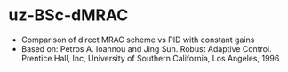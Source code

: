 # uz-BSc-dMRAC

* Comparison of direct MRAC scheme vs PID with constant gains
* Based on: Petros A. Ioannou and Jing Sun. Robust Adaptive Control. Prentice Hall, Inc,
University of Southern California, Los Angeles, 1996
